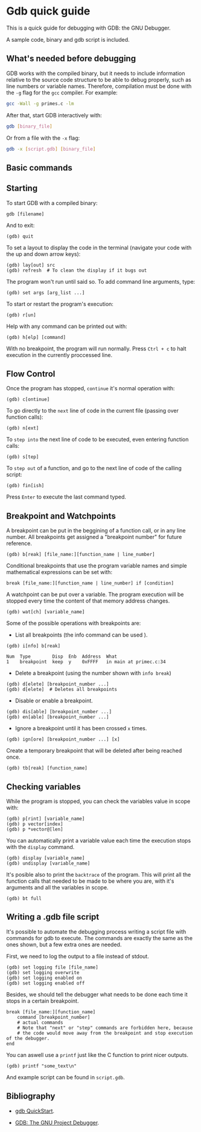 # Gdb quick guide

This is a quick guide for debugging with GDB: the GNU Debugger.

A sample code, binary and gdb script is included.

## What's needed before debugging

GDB works with the compiled binary, but it needs to include information relative to the source code structure to be able to debug properly, such as line numbers or variable names. Therefore, compilation must be done with the `-g` flag for the `gcc` compiler. For example:

```bash
gcc -Wall -g primes.c -lm
```

After that, start GDB interactively with:

```bash
gdb [binary_file]
```

Or from a file with the `-x` flag:

```bash
gdb -x [script.gdb] [binary_file]
```

## Basic commands

## Starting

To start GDB with a compiled binary:

```gdb
gdb [filename]
```

And to exit:

```gdb
(gdb) quit
```

To set a layout to display the code in the terminal (navigate your code with the up and down arrow keys):

```gdb
(gdb) lay[out] src
(gdb) refresh  # To clean the display if it bugs out
```

The program won't run until said so. To add command line arguments, type:

```gdb
(gdb) set args [arg_list ...]
```

To start or restart the program's execution:

```gdb
(gdb) r[un]
```

Help with any command can be printed out with:

```gdb
(gdb) h[elp] [command]
```

With no breakpoint, the program will run normally. Press `Ctrl + c` to halt execution in the currently proccessed line.

## Flow Control

Once the program has stopped, `continue` it's normal operation with:

```gdb
(gdb) c[ontinue]
```

To go directly to the `next` line of code in the current file (passing over function calls):

```gdb
(gdb) n[ext]
```

To `step into` the next line of code to be executed, even entering function calls:

```gdb
(gdb) s[tep]
```

To `step out` of a function, and go to the next line of code of the calling script:

```gdb
(gdb) fin[ish]
```

Press `Enter` to execute the last command typed.

## Breakpoint and Watchpoints

A breakpoint can be put in the beggining of a function call, or in any line number. All breakpoints get assigned a "breakpoint number" for future reference.

```gdb
(gdb) b[reak] [file_name:][function_name | line_number]
```

Conditional breakpoints that use the program variable names and simple mathematical expressions can be set with:

```gdb
break [file_name:][function_name | line_number] if [condition]
```

A watchpoint can be put over a variable. The program execution will be stopped every time the content of that memory address changes.

```gdb
(gdb) wat[ch] [variable_name]
```

Some of the possible operations with breakpoints are:

* List all breakpoints (the info command can be used ).

```gdb
(gdb) i[nfo] b[reak]

Num  Type        Disp  Enb  Address  What
1    breakpoint  keep  y    0xFFFF   in main at primec.c:34
```

* Delete a breakpoint (using the number shown with `info break`)

```gdb
(gdb) d[elete] [breakpoint_number ...]
(gdb) d[elete]  # Deletes all breakpoints
```

* Disable or enable a breakpoint.

```gdb
(gdb) dis[able] [breakpoint_number ...]
(gdb) en[able] [breakpoint_number ...]
```

* Ignore a breakpoint until it has been crossed `x` times.

```gdb
(gdb) ign[ore] [breakpoint_number ...] [x]
```

Create a temporary breakpoint that will be deleted after being reached once.

```gdb
(gdb) tb[reak] [function_name]
```

## Checking variables

While the program is stopped, you can check the variables value in scope with:

```gdb
(gdb) p[rint] [variable_name]
(gdb) p vector[index]
(gdb) p *vector@[len]
```

You can automatically print a variable value each time the execution stops with the `display` command.

```gdb
(gdb) display [variable_name]
(gdb) undisplay [variable_name]
```

It's posible also to print the `backtrace` of the program. This will print all the function calls that needed to be made to be where you are, with it's arguments and all the variables in scope.

```gdb
(gdb) bt full
```

## Writing a .gdb file script

It's possible to automate the debugging process writing a script file with commands for gdb to execute. The commands are exactly the same as the ones shown, but a few extra ones are needed.

First, we need to log the output to a file instead of stdout.

```gdb
(gdb) set logging file [file_name]
(gdb) set logging overwrite
(gdb) set logging enabled on
(gdb) set logging enabled off
```

Besides, we should tell the debugger what needs to be done each time it stops in a certain breakpoint.

```gdb
break [file_name:][function_name]
    command [breakpoint_number]
    # actual commands
    # Note that "next" or "step" commands are forbidden here, because
    # the code would move away from the breakpoint and stop execution of the debugger.
end
```

You can aswell use a `printf` just like the C function to print nicer outputs.

```gdb
(gdb) printf "some_text\n"
```

And example script can be found in `script.gdb`.

## Bibliography

* [gdb QuickStart](https://web.eecs.umich.edu/~sugih/pointers/gdbQS.html#:~:text=If%20you%20want%20gdb%20to,or%20gdb%20encounters%20a%20breakpoint.).

* [GDB: The GNU Project Debugger](https://www.sourceware.org/gdb/documentation/).
